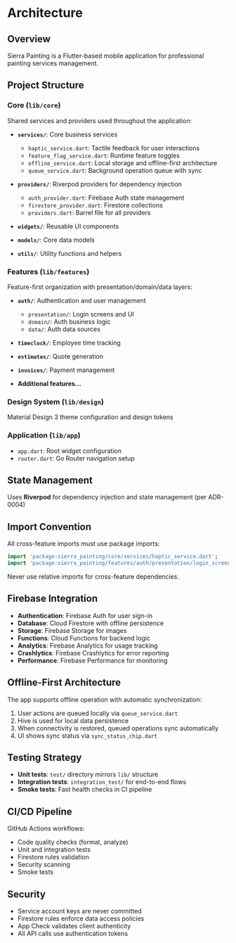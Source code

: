 # Architecture

## Overview
Sierra Painting is a Flutter-based mobile application for professional painting services management.

## Project Structure

### Core (`lib/core`)
Shared services and providers used throughout the application:

- **`services/`**: Core business services
  - `haptic_service.dart`: Tactile feedback for user interactions
  - `feature_flag_service.dart`: Runtime feature toggles
  - `offline_service.dart`: Local storage and offline-first architecture
  - `queue_service.dart`: Background operation queue with sync

- **`providers/`**: Riverpod providers for dependency injection
  - `auth_provider.dart`: Firebase Auth state management
  - `firestore_provider.dart`: Firestore collections
  - `providers.dart`: Barrel file for all providers

- **`widgets/`**: Reusable UI components
- **`models/`**: Core data models
- **`utils/`**: Utility functions and helpers

### Features (`lib/features`)
Feature-first organization with presentation/domain/data layers:

- **`auth/`**: Authentication and user management
  - `presentation/`: Login screens and UI
  - `domain/`: Auth business logic
  - `data/`: Auth data sources

- **`timeclock/`**: Employee time tracking
- **`estimates/`**: Quote generation
- **`invoices/`**: Payment management
- **Additional features...**

### Design System (`lib/design`)
Material Design 3 theme configuration and design tokens

### Application (`lib/app`)
- `app.dart`: Root widget configuration
- `router.dart`: Go Router navigation setup

## State Management
Uses **Riverpod** for dependency injection and state management (per ADR-0004)

## Import Convention
All cross-feature imports must use package imports:
```dart
import 'package:sierra_painting/core/services/haptic_service.dart';
import 'package:sierra_painting/features/auth/presentation/login_screen.dart';
```

Never use relative imports for cross-feature dependencies.

## Firebase Integration
- **Authentication**: Firebase Auth for user sign-in
- **Database**: Cloud Firestore with offline persistence
- **Storage**: Firebase Storage for images
- **Functions**: Cloud Functions for backend logic
- **Analytics**: Firebase Analytics for usage tracking
- **Crashlytics**: Firebase Crashlytics for error reporting
- **Performance**: Firebase Performance for monitoring

## Offline-First Architecture
The app supports offline operation with automatic synchronization:

1. User actions are queued locally via `queue_service.dart`
2. Hive is used for local data persistence
3. When connectivity is restored, queued operations sync automatically
4. UI shows sync status via `sync_status_chip.dart`

## Testing Strategy
- **Unit tests**: `test/` directory mirrors `lib/` structure
- **Integration tests**: `integration_test/` for end-to-end flows
- **Smoke tests**: Fast health checks in CI pipeline

## CI/CD Pipeline
GitHub Actions workflows:
- Code quality checks (format, analyze)
- Unit and integration tests
- Firestore rules validation
- Security scanning
- Smoke tests

## Security
- Service account keys are never committed
- Firestore rules enforce data access policies
- App Check validates client authenticity
- All API calls use authentication tokens
